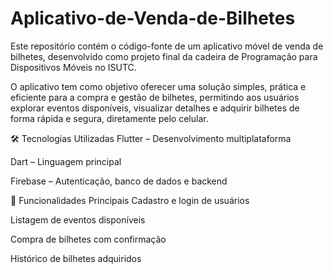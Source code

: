 # Aplicativo-de-Venda-de-Bilhetes
Este repositório contém o código-fonte de um aplicativo móvel de venda de bilhetes, desenvolvido como projeto final da cadeira de Programação para Dispositivos Móveis no  ISUTC.

O aplicativo tem como objetivo oferecer uma solução simples, prática e eficiente para a compra e gestão de bilhetes, permitindo aos usuários explorar eventos disponíveis, visualizar detalhes e adquirir bilhetes de forma rápida e segura, diretamente pelo celular.

🛠️ Tecnologias Utilizadas
Flutter – Desenvolvimento multiplataforma

Dart – Linguagem principal

Firebase – Autenticação, banco de dados e backend

🔑 Funcionalidades Principais
Cadastro e login de usuários

Listagem de eventos disponíveis

Compra de bilhetes com confirmação

Histórico de bilhetes adquiridos
